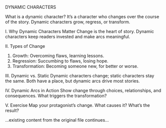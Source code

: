 DYNAMIC CHARACTERS

What is a dynamic character? It’s a character who changes over the course of the story. Dynamic characters grow, regress, or transform.

I. Why Dynamic Characters Matter
Change is the heart of story. Dynamic characters keep readers invested and make arcs meaningful.

II. Types of Change
1. Growth: Overcoming flaws, learning lessons.
2. Regression: Succumbing to flaws, losing hope.
3. Transformation: Becoming someone new, for better or worse.

III. Dynamic vs. Static
Dynamic characters change; static characters stay the same. Both have a place, but dynamic arcs drive most stories.

IV. Dynamic Arcs in Action
Show change through choices, relationships, and consequences. What triggers the transformation?

V. Exercise
Map your protagonist’s change. What causes it? What’s the result?

...existing content from the original file continues...
